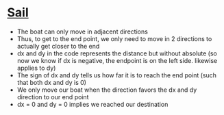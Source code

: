 # [Sail](https://codeforces.com/problemset/problem/298/B)

- The boat can only move in adjacent directions
- Thus, to get to the end point, we only need to move in 2 directions to actually get closer to the end
- dx and dy in the code represents the distance but without absolute (so now we know if dx is negative, the endpoint is on the left side. likewise applies to dy)
- The sign of dx and dy tells us how far it is to reach the end point (such that both dx and dy is 0)
- We only move our boat when the direction favors the dx and dy direction to our end point
- dx = 0 and dy = 0 implies we reached our destination
